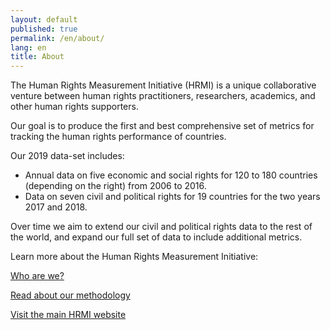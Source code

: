 ```yaml
---
layout: default
published: true
permalink: /en/about/
lang: en
title: About
---
```


The Human Rights Measurement Initiative (HRMI) is a unique collaborative venture between human rights practitioners, researchers, academics, and other human rights supporters.

Our goal is to produce the first and best comprehensive set of metrics for tracking the human rights performance of countries.

Our 2019 data-set includes:
* Annual data on five economic and social rights for 120 to 180 countries (depending on the right) from 2006 to 2016.
* Data on seven civil and political rights for 19 countries for the two years 2017 and 2018.

Over time we aim to extend our civil and political rights data to the rest of the world, and expand our full set of data to include additional metrics.

Learn more about the Human Rights Measurement Initiative:

[Who are we?](https://humanrightsmeasurement.org/about-hrmi/the-team/)

[Read about our methodology](https://humanrightsmeasurement.org/methodology/overview/)

[Visit the main HRMI website](https://humanrightsmeasurement.org)
